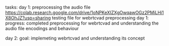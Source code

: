 tasks:
day 1: preprocessing the audio file
https://colab.research.google.com/drive/1oNPKeXIZXgOwqawOGz2PMiLHi1X8OhJZ?usp=sharing testing file for webrtcvad preprocessing
day 1: progress: completed preprocessing for webrtcvad and understanding the audio file encodings and behaviour

day 2: goal: implemeting webrtcvad and understanding its concept